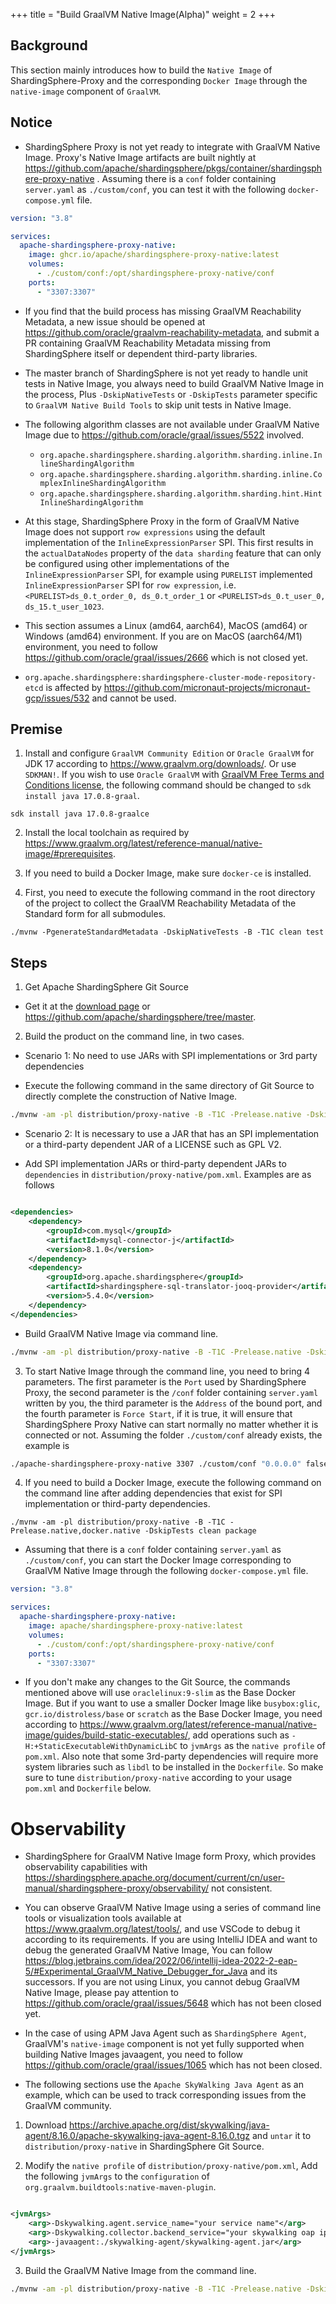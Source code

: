 +++
title = "Build GraalVM Native Image(Alpha)"
weight = 2
+++

## Background

This section mainly introduces how to build the `Native Image` of ShardingSphere-Proxy and the
corresponding `Docker Image` through the `native-image` component of `GraalVM`.

## Notice

- ShardingSphere Proxy is not yet ready to integrate with GraalVM Native Image. Proxy's Native Image artifacts are
  built nightly at https://github.com/apache/shardingsphere/pkgs/container/shardingsphere-proxy-native .
  Assuming there is a `conf` folder containing `server.yaml` as `./custom/conf`, you can test it with the
  following `docker-compose.yml` file.

````yaml
version: "3.8"

services:
  apache-shardingsphere-proxy-native:
    image: ghcr.io/apache/shardingsphere-proxy-native:latest
    volumes:
      - ./custom/conf:/opt/shardingsphere-proxy-native/conf
    ports:
      - "3307:3307"
````

- If you find that the build process has missing GraalVM Reachability Metadata, a new issue should be opened
  at https://github.com/oracle/graalvm-reachability-metadata, and submit a PR containing GraalVM Reachability Metadata
  missing from ShardingSphere itself or dependent third-party libraries.

- The master branch of ShardingSphere is not yet ready to handle unit tests in Native Image,
  you always need to build GraalVM Native Image in the process,
  Plus `-DskipNativeTests` or `-DskipTests` parameter specific to `GraalVM Native Build Tools` to skip unit tests in
  Native Image.

- The following algorithm classes are not available under GraalVM Native Image due
  to https://github.com/oracle/graal/issues/5522 involved.
    - `org.apache.shardingsphere.sharding.algorithm.sharding.inline.InlineShardingAlgorithm`
    - `org.apache.shardingsphere.sharding.algorithm.sharding.inline.ComplexInlineShardingAlgorithm`
    - `org.apache.shardingsphere.sharding.algorithm.sharding.hint.HintInlineShardingAlgorithm`

- At this stage, ShardingSphere Proxy in the form of GraalVM Native Image does not support `row expressions` using the 
  default implementation of the `InlineExpressionParser` SPI.
  This first results in the `actualDataNodes` property of the `data sharding` feature that can only be configured using 
  other implementations of the `InlineExpressionParser` SPI, for example using `PURELIST` implemented 
  `InlineExpressionParser` SPI for `row expression`, i.e. `<PURELIST>ds_0.t_order_0, ds_0.t_order_1`
  or `<PURELIST>ds_0.t_user_0, ds_15.t_user_1023`.

- This section assumes a Linux (amd64, aarch64), MacOS (amd64) or Windows (amd64) environment.
  If you are on MacOS (aarch64/M1) environment, you need to follow https://github.com/oracle/graal/issues/2666 which is
  not closed yet.

- `org.apache.shardingsphere:shardingsphere-cluster-mode-repository-etcd` is affected by
  https://github.com/micronaut-projects/micronaut-gcp/issues/532 and cannot be used.

## Premise

1. Install and configure `GraalVM Community Edition` or `Oracle GraalVM` for JDK 17 according
   to https://www.graalvm.org/downloads/. Or use `SDKMAN!`. If you wish to use `Oracle GraalVM`
   with [GraalVM Free Terms and Conditions license](https://www.oracle.com/downloads/licenses/graal-free-license.html),
   the following command should be changed to `sdk install java 17.0.8-graal`.

```shell
sdk install java 17.0.8-graalce
```

2. Install the local toolchain as required by https://www.graalvm.org/latest/reference-manual/native-image/#prerequisites.

3. If you need to build a Docker Image, make sure `docker-ce` is installed.

4. First, you need to execute the following command in the root directory of the project to collect the GraalVM
   Reachability Metadata of the Standard form for all submodules.

```shell
./mvnw -PgenerateStandardMetadata -DskipNativeTests -B -T1C clean test
```

## Steps

1. Get Apache ShardingSphere Git Source

- Get it at the [download page](https://shardingsphere.apache.org/document/current/en/downloads/)
  or https://github.com/apache/shardingsphere/tree/master.

2. Build the product on the command line, in two cases.

- Scenario 1: No need to use JARs with SPI implementations or 3rd party dependencies

- Execute the following command in the same directory of Git Source to directly complete the construction of Native
  Image.

```bash
./mvnw -am -pl distribution/proxy-native -B -T1C -Prelease.native -DskipTests clean package
```

- Scenario 2: It is necessary to use a JAR that has an SPI implementation or a third-party dependent JAR of a LICENSE
  such as GPL V2.

- Add SPI implementation JARs or third-party dependent JARs to `dependencies`
  in `distribution/proxy-native/pom.xml`. Examples are as follows

```xml

<dependencies>
    <dependency>
        <groupId>com.mysql</groupId>
        <artifactId>mysql-connector-j</artifactId>
        <version>8.1.0</version>
    </dependency>
    <dependency>
        <groupId>org.apache.shardingsphere</groupId>
        <artifactId>shardingsphere-sql-translator-jooq-provider</artifactId>
        <version>5.4.0</version>
    </dependency>
</dependencies>
```

- Build GraalVM Native Image via command line.

```bash
./mvnw -am -pl distribution/proxy-native -B -T1C -Prelease.native -DskipTests clean package
```

3. To start Native Image through the command line, you need to bring 4 parameters. The first parameter is the `Port`
   used by ShardingSphere Proxy, the second parameter is the `/conf` folder containing `server.yaml` written by you, the
   third parameter is the `Address` of the bound port, and the fourth parameter is `Force Start`, if it is true, it will
   ensure that ShardingSphere Proxy Native can start normally no matter whether it is connected or not. Assuming the
   folder `./custom/conf` already exists, the example is

```bash
./apache-shardingsphere-proxy-native 3307 ./custom/conf "0.0.0.0" false
````

4. If you need to build a Docker Image, execute the following command on the command line after adding dependencies that
   exist for SPI implementation or third-party dependencies.

```shell
./mvnw -am -pl distribution/proxy-native -B -T1C -Prelease.native,docker.native -DskipTests clean package
```

- Assuming that there is a `conf` folder containing `server.yaml` as `./custom/conf`, you can start the Docker Image
  corresponding to GraalVM Native Image through the following `docker-compose.yml` file.

```yaml
version: "3.8"

services:
  apache-shardingsphere-proxy-native:
    image: apache/shardingsphere-proxy-native:latest
    volumes:
      - ./custom/conf:/opt/shardingsphere-proxy-native/conf
    ports:
      - "3307:3307"
```

- If you don't make any changes to the Git Source, the commands mentioned above will use `oraclelinux:9-slim` as the
  Base Docker Image. But if you want to use a smaller Docker Image like `busybox:glic`, `gcr.io/distroless/base` or
  `scratch` as the Base Docker Image, you need according
  to https://www.graalvm.org/latest/reference-manual/native-image/guides/build-static-executables/,
  add operations such as `-H:+StaticExecutableWithDynamicLibC` to `jvmArgs` as the `native profile` of `pom.xml`.
  Also note that some 3rd-party dependencies will require more system libraries such as `libdl` to be installed in
  the `Dockerfile`. So make sure to tune `distribution/proxy-native` according to your usage `pom.xml` and `Dockerfile`
  below.

# Observability

- ShardingSphere for GraalVM Native Image form Proxy, which provides observability capabilities
  with https://shardingsphere.apache.org/document/current/cn/user-manual/shardingsphere-proxy/observability/
  not consistent.

- You can observe GraalVM Native Image using a series of command line tools or visualization tools available
  at https://www.graalvm.org/latest/tools/, and use VSCode to debug it according to its requirements.
  If you are using IntelliJ IDEA and want to debug the generated GraalVM Native Image, You can follow
  https://blog.jetbrains.com/idea/2022/06/intellij-idea-2022-2-eap-5/#Experimental_GraalVM_Native_Debugger_for_Java
  and its successors. If you are not using Linux, you cannot debug GraalVM Native Image, please pay attention
  to https://github.com/oracle/graal/issues/5648 which has not been closed yet.

- In the case of using APM Java Agent such as `ShardingSphere Agent`,
  GraalVM's `native-image` component is not yet fully supported when building Native Images
  javaagent, you need to follow https://github.com/oracle/graal/issues/1065 which has not been closed.

- The following sections use the `Apache SkyWalking Java Agent` as an example, which can be used to track corresponding
  issues from the GraalVM community.

1. Download https://archive.apache.org/dist/skywalking/java-agent/8.16.0/apache-skywalking-java-agent-8.16.0.tgz and `untar` it
   to `distribution/proxy-native` in ShardingSphere Git Source.

2. Modify the `native profile` of `distribution/proxy-native/pom.xml`,
   Add the following `jvmArgs` to the `configuration` of `org.graalvm.buildtools:native-maven-plugin`.

```xml

<jvmArgs>
    <arg>-Dskywalking.agent.service_name="your service name"</arg>
    <arg>-Dskywalking.collector.backend_service="your skywalking oap ip and port"</arg>
    <arg>-javaagent:./skywalking-agent/skywalking-agent.jar</arg>
</jvmArgs>
```

3. Build the GraalVM Native Image from the command line.

```bash
./mvnw -am -pl distribution/proxy-native -B -T1C -Prelease.native -DskipTests clean package
```
